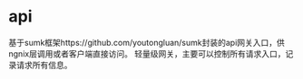 # api
基于sumk框架https://github.com/youtongluan/sumk封装的api网关入口，供ngnix层调用或者客户端直接访问。
轻量级网关，主要可以控制所有请求入口，记录请求所有信息。

